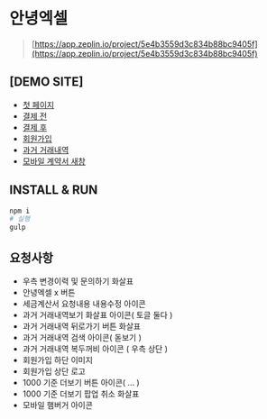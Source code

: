 # 안녕엑셀
> [https://app.zeplin.io/project/5e4b3559d3c834b88bc9405f](https://app.zeplin.io/project/5e4b3559d3c834b88bc9405f)



## [DEMO SITE]
- [첫 페이지](https://fervent-haibt-c311ea.netlify.com/)
- [결제 전](https://fervent-haibt-c311ea.netlify.com/beforePayment.html)
- [결제 후](https://fervent-haibt-c311ea.netlify.com/afterPayment.html)
- [회원가입](https://fervent-haibt-c311ea.netlify.com/join.html)
- [과거 거래내역](https://fervent-haibt-c311ea.netlify.com/tradeHistory.html)
- [모바일 계약서 새창](https://fervent-haibt-c311ea.netlify.com/contact.html)

## INSTALL & RUN
```bash
npm i
# 실행
gulp
```



## 요청사항

- 우측 변경이력 및 문의하기 화살표
- 안녕엑셀 x 버튼
- 세금계산서 요청내용 내용수정 아이콘
- 과거 거래내역보기 화살표 아이콘( 토글 둘다 )
- 과거 거래내역 뒤로가기 버튼 화살표
- 과거 거래내역 검색 아이콘( 돋보기 )
- 과거 거래내역 복두꺼비 아이콘 ( 우측 상단 )
- 회원가입 하단 이미지
- 회원가입 상단 로고
- 1000 기준 더보기 버튼 아이콘( ... )
- 1000 기준 더보기 팝업 취소 화살표
- 모바일 햄버거 아이콘